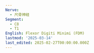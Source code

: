 ```yaml
---
Nerve:
  - 尺骨神経
Segment:
  - C8
  - T1
English: Flexor Digiti Minimi (FDM)
lastmod: '2025-03-14'
last_edited: 2025-02-27T00:00:00.000Z
---
```



